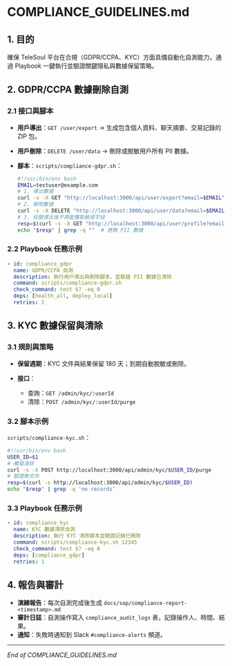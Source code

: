 # COMPLIANCE_GUIDELINES.md

## 1. 目的

確保 TeleSoul 平台在合規（GDPR/CCPA、KYC）方面具備自動化自測能力，通過 Playbook 一鍵執行並驗證關鍵隱私與數據保留策略。

## 2. GDPR/CCPA 數據刪除自測

### 2.1 接口與腳本

* **用戶導出**：`GET /user/export` → 生成包含個人資料、聊天摘要、交易記錄的 ZIP 包。
* **用戶刪除**：`DELETE /user/data` → 刪除或脫敏用戶所有 PII 數據。
* **腳本**：`scripts/compliance-gdpr.sh`：

  ```bash
  #!/usr/bin/env bash
  EMAIL=testuser@example.com
  # 1. 導出數據
  curl -s -X GET "http://localhost:3000/api/user/export?email=$EMAIL" -o export.zip
  # 2. 刪除數據
  curl -s -X DELETE "http://localhost:3000/api/user/data?email=$EMAIL"
  # 3. 校驗導出後不再能獲取敏感字段
  resp=$(curl -s -X GET "http://localhost:3000/api/user/profile?email=$EMAIL")
  echo "$resp" | grep -q ""  # 應無 PII 數據
  ```

### 2.2 Playbook 任務示例

```yaml
- id: compliance_gdpr
  name: GDPR/CCPA 自測
  description: 執行用戶導出與刪除腳本，並驗證 PII 數據已清除
  command: scripts/compliance-gdpr.sh
  check_command: test $? -eq 0
  deps: [health_all, deploy_local]
  retries: 1
```

## 3. KYC 數據保留與清除

### 3.1 規則與策略

* **保留週期**：KYC 文件與結果保留 180 天；到期自動脫敏或刪除。
* **接口**：

  * 查詢：`GET /admin/kyc/:userId`
  * 清除：`POST /admin/kyc/:userId/purge`

### 3.2 腳本示例

`scripts/compliance-kyc.sh`：

```bash
#!/usr/bin/env bash
USER_ID=$1
# 觸發清除
curl -s -X POST http://localhost:3000/api/admin/kyc/$USER_ID/purge
# 驗證無文件
resp=$(curl -s http://localhost:3000/api/admin/kyc/$USER_ID)
echo "$resp" | grep -q 'no records'
```

### 3.3 Playbook 任務示例

```yaml
- id: compliance_kyc
  name: KYC 數據清除自測
  description: 執行 KYC 清除腳本並驗證記錄已刪除
  command: scripts/compliance-kyc.sh 12345
  check_command: test $? -eq 0
  deps: [compliance_gdpr]
  retries: 1
```

## 4. 報告與審計

* **演練報告**：每次自測完成後生成 `docs/sop/compliance-report-<timestamp>.md`
* **審計日誌**：自測操作寫入 `compliance_audit_logs` 表，記錄操作人、時間、結果。
* **通知**：失敗時通知到 Slack `#compliance-alerts` 頻道。

---

*End of COMPLIANCE_GUIDELINES.md* 